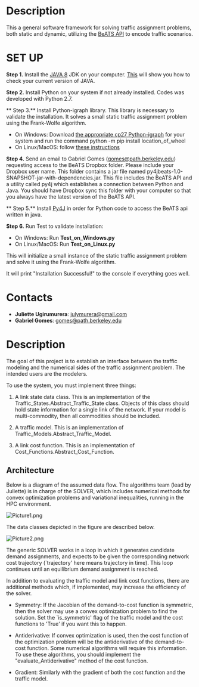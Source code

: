 # Description #
This a general software framework for solving traffic assignment problems, both static and dynamic, utilizing the [BeATS API](https://bitbucket.org/gcgomes/beats-sim) to encode traffic scenarios. 

# SET UP #

**Step 1.** Install the [JAVA 8](http://www.oracle.com/technetwork/java/javase/downloads/index.html) JDK on your computer.
[This](https://www.java.com/en/download/help/version_manual.xml) will show you how to check your current version of JAVA.

**Step 2.** Install Python on your system if not already installed. Codes was developed with Python 2.7.

** Step 3.** Install Python-igraph library. This library is necessary to validate the installation. It solves a small static traffic assignment problem using the Frank-Wolfe algorithm.

* On Windows: Download [the appropriate cp27 Python-igraph](http://www.lfd.uci.edu/~gohlke/pythonlibs/#python-igraph) for your system and run the command python -m pip install location_of_wheel
* On Linux/MacOS: follow [these instructions](http://igraph.org/python/#pyinstallosx)

**Step 4.** Send an email to Gabriel Gomes (gomes@path.berkeley.edu) requesting access to the BeATS Dropbox folder. Please include your Dropbox user name. This folder contains a jar file named py4jbeats-1.0-SNAPSHOT-jar-with-dependencies.jar. This file includes the BeATS API and a utility called py4j which establishes a connection between Python and Java. You should have Dropbox sync this folder with your computer so that you always have the latest version of the BeATS API.

** Step 5.** Install [Py4J](https://www.py4j.org/install.html) in order for Python code to access the BeATS api written in java.

**Step 6.** Run Test to validate installation:

* On Windows: Run **Test_on_Windows.py**
* On Linux/MacOS: Run **Test_on_Linux.py**

This will initialize a small instance of the static traffic assignment problem and solve it using the Frank-Wolfe algorithm. 

It will print "Installation Successful!" to the console if everything goes well. 

# Contacts #

* **Juliette Ugirumurera**: julymurera@gmail.com
* **Gabriel Gomes**: gomes@path.berkeley.edu

# Description #

The goal of this project is to establish an interface between the traffic modeling and the numerical sides of the traffic assignment problem. The intended users are the modelers. 

To use the system, you must implement three things:

1. A link state data class. This is an implementation of the Traffic_States.Abstract_Traffic_State class. Objects of this class should hold state information for a single link of the network. If your model is multi-commodity, then all commodities should be included. 

2. A traffic model. This is an implementation of Traffic_Models.Abstract_Traffic_Model. 

3. A link cost function. This is an implementation of Cost_Functions.Abstract_Cost_Function. 

## Architecture ##

Below is a diagram of the assumed data flow. The algorithms team (lead by Juliette) is in charge of the SOLVER, which includes numerical methods for convex optimization problems and variational inequalities, running in the HPC environment. 

![Picture1.png](https://bitbucket.org/repo/5q9q4pE/images/1708996569-Picture1.png)


The data classes depicted in the figure are described below. 

![Picture2.png](https://bitbucket.org/repo/5q9q4pE/images/2822392912-Picture2.png)

The generic SOLVER works in a loop in which it generates candidate demand assignments, and expects to be given the corresponding network cost trajectory (`trajectory' here means trajectory in time). This loop continues until an equilibrium demand assignment is reached. 

In addition to evaluating the traffic model and link cost functions, there are additional methods which, if implemented, may increase the efficiency of the solver. 

* Symmetry: If the Jacobian of the demand-to-cost function is symmetric, then the solver may use a convex optimization problem to find the solution. Set the `is_symmetric' flag of the traffic model and the cost functions to 'True' if you want this to happen. 

* Antiderivative: If convex optimization is used, then the cost function of the optimization problem will be the antiderivative of the demand-to-cost function. Some numerical algorithms will require this information. To use these algorithms, you should implement the "evaluate_Antiderivative" method of the cost function. 

* Gradient: Similarly with the gradient of both the cost function and the traffic model.